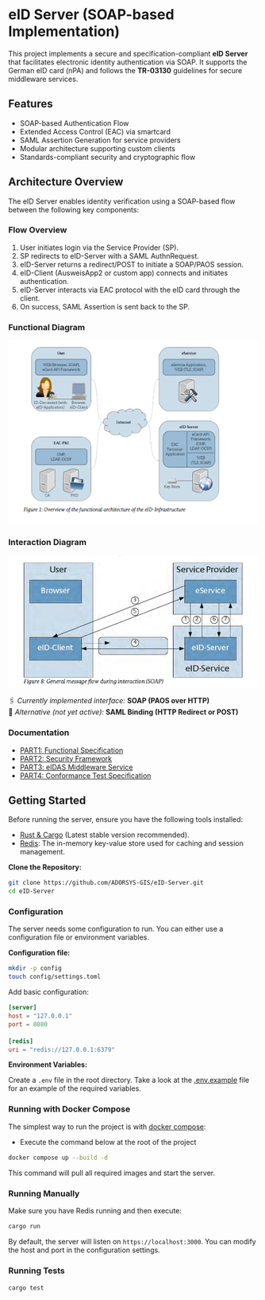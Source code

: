 # eID Server (SOAP-based Implementation)

This project implements a secure and specification-compliant **eID Server** that facilitates electronic identity authentication via SOAP. It supports the German eID card (nPA) and follows the **TR-03130** guidelines for secure middleware services.

## Features

- SOAP-based Authentication Flow
- Extended Access Control (EAC) via smartcard
- SAML Assertion Generation for service providers
- Modular architecture supporting custom clients
- Standards-compliant security and cryptographic flow

## Architecture Overview

The eID Server enables identity verification using a SOAP-based flow between the following key components:

### Flow Overview

1. User initiates login via the Service Provider (SP).
2. SP redirects to eID-Server with a SAML AuthnRequest.
3. eID-Server returns a redirect/POST to initiate a SOAP/PAOS session.
4. eID-Client (AusweisApp2 or custom app) connects and initiates authentication.
5. eID-Server interacts via EAC protocol with the eID card through the client.
6. On success, SAML Assertion is sent back to the SP.

### Functional Diagram

![functional](/assets/functional.png)

### Interaction Diagram

![interaction](/assets/interaction.png)

🖇️ _Currently implemented interface:_ **SOAP (PAOS over HTTP)**  
🧩 _Alternative (not yet active):_ **SAML Binding (HTTP Redirect or POST)**

### Documentation

- [PART1: Functional Specification](https://www.bsi.bund.de/SharedDocs/Downloads/DE/BSI/Publikationen/TechnischeRichtlinien/TR03130/TR-03130_TR-eID-Server_Part1.pdf?__blob=publicationFile&v=3)
- [PART2: Security Framework](https://www.bsi.bund.de/SharedDocs/Downloads/DE/BSI/Publikationen/TechnischeRichtlinien/TR03130/TR-03130_TR-eID-Server_Part2.pdf?__blob=publicationFile&v=1)
- [PART3: eIDAS Middleware Service](https://www.bsi.bund.de/SharedDocs/Downloads/DE/BSI/Publikationen/TechnischeRichtlinien/TR03130/TR-03130_TR-eID-Server_Part3.pdf?__blob=publicationFile&v=3)
- [PART4: Conformance Test Specification](https://www.bsi.bund.de/SharedDocs/Downloads/DE/BSI/Publikationen/TechnischeRichtlinien/TR03130/TR-03130_TR-eID-Server_Part4.pdf?__blob=publicationFile&v=3)

## Getting Started

Before running the server, ensure you have the following tools installed:

- [Rust & Cargo](https://www.rust-lang.org/tools/install) (Latest stable version recommended).
- [Redis](https://redis.io/download): The in-memory key-value store used for caching and session management.

**Clone the Repository:**

```bash
git clone https://github.com/ADORSYS-GIS/eID-Server.git
cd eID-Server
```

### Configuration

The server needs some configuration to run. You can either use a configuration file or environment variables.

**Configuration file:**

```bash
mkdir -p config
touch config/settings.toml
```

Add basic configuration:

```toml
[server]
host = "127.0.0.1"
port = 8080

[redis]
uri = "redis://127.0.0.1:6379"
```

**Environment Variables:**

Create a `.env` file in the root directory. Take a look at the [.env.example](.env.example) file for an example of the required variables.

### Running with Docker Compose

The simplest way to run the project is with [docker compose](https://docs.docker.com/compose/):

- Execute the command below at the root of the project

```sh
docker compose up --build -d
```

This command will pull all required images and start the server.

### Running Manually

Make sure you have Redis running and then execute:

```bash
cargo run
```

By default, the server will listen on `https://localhost:3000`. You can modify the host and port in the configuration settings.

### Running Tests

```bash
cargo test
```
